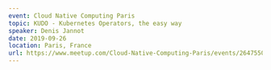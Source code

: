 ```yaml
---
event: Cloud Native Computing Paris
topic: KUDO - Kubernetes Operators, the easy way
speaker: Denis Jannot
date: 2019-09-26
location: Paris, France
url: https://www.meetup.com/Cloud-Native-Computing-Paris/events/264755036
---
```


<!-- some more info about the event could go here -->

<!-- more -->
